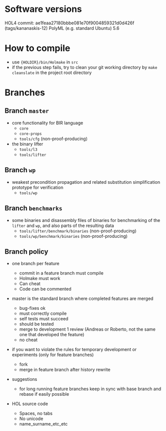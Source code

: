 # Software versions

HOL4 commit: ae1feaa27180bbbe081e70f9004859321d0d426f (tags/kananaskis-12)
PolyML (e.g. standard Ubuntu) 5.6


# How to compile

* use `{HOLDIR}/bin/Holmake` in `src`
* if the previous step fails, try to clean your git working directory by `make cleanslate` in the project root directory


# Branches
## Branch `master`

* core functionality for BIR language
  * `core`
  * `core-props`
  * `tools/cfg` (non-proof-producing)
* the binary lifter
  * `tools/l3`
  * `tools/lifter`


## Branch `wp`

* weakest precondition propagation and related substitution simplification prototype for verification
  * `tools/wp`


## Branch `benchmarks`

* some binaries and disassembly files of binaries for benchmarking of the `lifter` and `wp`, and also parts of the resulting data
  * `tools/lifter/benchmark/binaries` (non-proof-producing)
  * `tools/wp/benchmark/binaries` (non-proof-producing)


## Branch policy

* one branch per feature
  * commit in a feature branch must compile
  * Holmake must work
  * Can cheat
  * Code can be commented

* master is the standard branch where completed features are merged
  * bug-fixes ok
  * must correctly compile
  * self tests must succeed
  * should be tested
  * merge to development 1 review (Andreas or Roberto, not the same one that developed the feature)
  * no cheat

* if you want to violate the rules for temporary development or experiments (only for feature branches)
  * fork
  * merge in feature branch after history rewrite

* suggestions
  * for long running feature branches keep in sync with base branch and rebase if easily possible

* HOL source code
  * Spaces, no tabs
  * No unicode
  * name_surname_etc_etc
